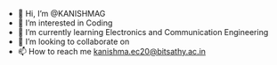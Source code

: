 - 👋 Hi, I’m @KANISHMAG
- 👀 I’m interested in Coding
- 🌱 I’m currently learning Electronics and Communication Engineering
- 💞️ I’m looking to collaborate on 
- 📫 How to reach me kanishma.ec20@bitsathy.ac.in

<!---
KANISHMAG/KANISHMAG is a ✨ special ✨ repository because its `README.md` (this file) appears on your GitHub profile.
You can click the Preview link to take a look at your changes.
--->
